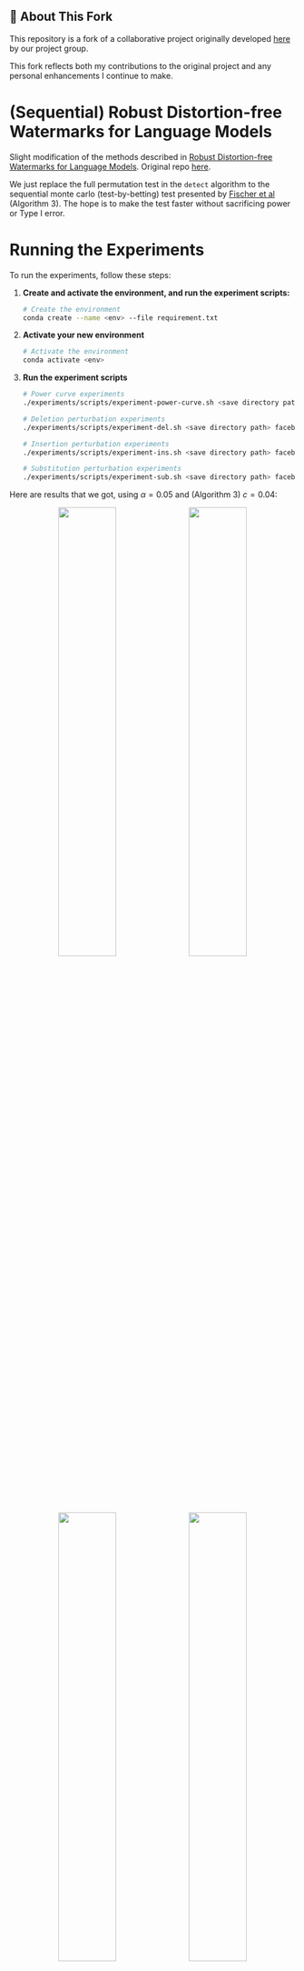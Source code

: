 ## 📌 About This Fork

This repository is a fork of a collaborative project originally developed [here](https://github.com/emiliocantuc/watermark-sequential) by our project group.

This fork reflects both my contributions to the original project and any personal enhancements I continue to make.

# (Sequential) Robust Distortion-free Watermarks for Language Models

Slight modification of the methods described in [Robust Distortion-free Watermarks for Language Models](https://arxiv.org/abs/2307.15593). Original repo [here](https://github.com/jthickstun/watermark).


We just replace the full permutation test in the `detect` algorithm to the sequential monte carlo (test-by-betting) test presented by [Fischer et al](https://arxiv.org/abs/2401.07365) (Algorithm 3). The hope is to make the test faster without sacrificing power or Type I error. 
# Running the Experiments

To run the experiments, follow these steps:

1. **Create and activate the environment, and run the experiment scripts:**

   ```bash
   # Create the environment
   conda create --name <env> --file requirement.txt

2. **Activate your new environment**
   ```bash
   # Activate the environment
   conda activate <env>
3. **Run the experiment scripts**
   ```bash
   # Power curve experiments
   ./experiments/scripts/experiment-power-curve.sh <save directory path> facebook/opt-1.3b

   # Deletion perturbation experiments
   ./experiments/scripts/experiment-del.sh <save directory path> facebook/opt-1.3b

   # Insertion perturbation experiments
   ./experiments/scripts/experiment-ins.sh <save directory path> facebook/opt-1.3b

   # Substitution perturbation experiments
   ./experiments/scripts/experiment-sub.sh <save directory path> facebook/opt-1.3b

Here are results that we got, using $\alpha = 0.05$ and (Algorithm 3) $c=0.04$:
<p align="center">
  <img src="results/power and null rejection.png" width="45%"/>
  <img src="results/decision permutations.png" width="45%"/>
</p>

<p align="center">
  <img src="results/avg_pval_by_method.png" width="45%"/>
  <img src="results/avg_power_by_method.png" width="45%"/>
</p>

<p align="center">
  <img src="results/avg_nullrate_by_method.png" width="45%"/>
  <img src="results/avg_perms_by_method.png" width="45%"/>
</p>

<p align="center">
  <img src="results/combined_pval_vs_rate.png" width="45%"/>
  <img src="results/combined_power_vs_rate.png" width="45%"/>
</p>

<p align="center">
  <img src="results/combined_nullrate_vs_rate.png" width="45%"/>
  <img src="results/combined_perms_vs_rate.png" width="45%"/>
</p>



## References
```bib
@article{kuditipudi2023robust,
  title={Robust Distortion-free Watermarks for Language Models},
  author={Kuditipudi, Rohith and Thickstun, John and Hashimoto, Tatsunori and Liang, Percy},
  journal={arXiv preprint arXiv:2307.15593},
  year={2023}
}
```

```bib
@misc{fischer2024sequentialmontecarlotestingbetting,
      title={Sequential Monte-Carlo testing by betting}, 
      author={Lasse Fischer and Aaditya Ramdas},
      year={2024},
      eprint={2401.07365},
      archivePrefix={arXiv},
      primaryClass={stat.ME},
      url={https://arxiv.org/abs/2401.07365}, 
}
```
